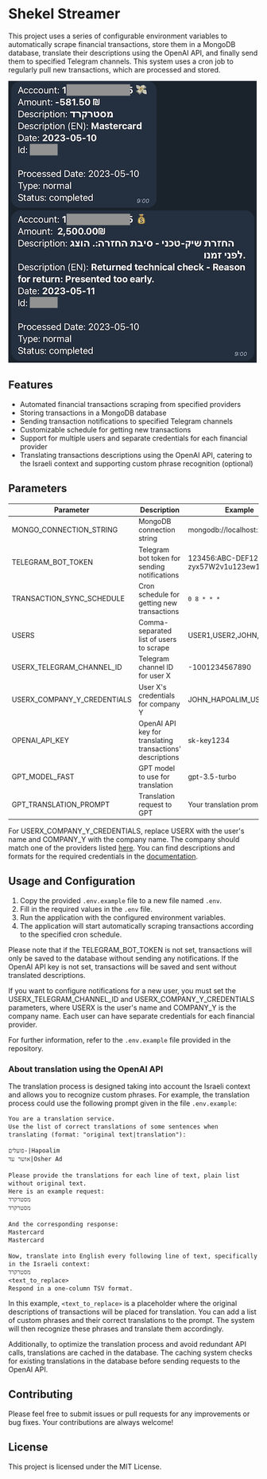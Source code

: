 # **Shekel Streamer**

This project uses a series of configurable environment variables to automatically scrape financial transactions, store them in a MongoDB database, translate their descriptions using the OpenAI API, and finally send them to specified Telegram channels. This system uses a cron job to regularly pull new transactions, which are processed and stored.

![Screenshot](screenshots/shekel-streamer-example.png?raw=true "Shekel Streamer example")

## **Features**

- Automated financial transactions scraping from specified providers
- Storing transactions in a MongoDB database
- Sending transaction notifications to specified Telegram channels
- Customizable schedule for getting new transactions
- Support for multiple users and separate credentials for each financial provider
- Translating transactions descriptions using the OpenAI API, catering to the Israeli context and supporting custom phrase recognition (optional)

## **Parameters**

| Parameter | Description | Example |
| --- | --- | --- |
| MONGO_CONNECTION_STRING | MongoDB connection string | mongodb://localhost:27017 |
| TELEGRAM_BOT_TOKEN | Telegram bot token for sending notifications | 123456:ABC-DEF1234ghIkl-zyx57W2v1u123ew11 |
| TRANSACTION_SYNC_SCHEDULE | Cron schedule for getting new transactions | `0 8 * * *` |
| USERS | Comma-separated list of users to scrape | USER1,USER2,JOHN,MARY |
| USERX_TELEGRAM_CHANNEL_ID | Telegram channel ID for user X | -1001234567890 |
| USERX_COMPANY_Y_CREDENTIALS | User X's credentials for company Y | JOHN_HAPOALIM_USER_CODE |
| OPENAI_API_KEY | OpenAI API key for translating transactions' descriptions | sk-key1234 |
| GPT_MODEL_FAST | GPT model to use for translation | gpt-3.5-turbo |
| GPT_TRANSLATION_PROMPT | Translation request to GPT | Your translation prompt |

For USERX_COMPANY_Y_CREDENTIALS, replace USERX with the user's name and COMPANY_Y with the company name. The company should match one of the providers listed [here](https://github.com/eshaham/israeli-bank-scrapers/blob/6b961fd7318cc522ac12de83498c1e6c2316ac68/src/definitions.ts#L5). You can find descriptions and formats for the required credentials in the [documentation](https://github.com/eshaham/israeli-bank-scrapers/blob/master/README.md#specific-definitions-per-scraper).

## **Usage and Configuration**

1. Copy the provided `.env.example` file to a new file named `.env`.
2. Fill in the required values in the `.env` file.
3. Run the application with the configured environment variables.
4. The application will start automatically scraping transactions according to the specified cron schedule.

Please note that if the TELEGRAM_BOT_TOKEN is not set, transactions will only be saved to the database without sending any notifications. If the OpenAI API key is not set, transactions will be saved and sent without translated descriptions.

If you want to configure notifications for a new user, you must set the USERX_TELEGRAM_CHANNEL_ID and USERX_COMPANY_Y_CREDENTIALS parameters, where USERX is the user's name and COMPANY_Y is the company name. Each user can have separate credentials for each financial provider.

For further information, refer to the `.env.example` file provided in the repository.

### About translation using the OpenAI API

The translation process is designed taking into account the Israeli context and allows you to recognize custom phrases. For example, the translation process could use the following prompt given in the file `.env.example`:

```plaintext
You are a translation service.
Use the list of correct translations of some sentences when translating (format: "original text|translation"):

פועלים-|Hapoalim
אושר עד|Osher Ad

Please provide the translations for each line of text, plain list without original text.
Here is an example request:
מסטרקרד
מסטרקרד

And the corresponding response:
Mastercard
Mastercard

Now, translate into English every following line of text, specifically in the Israeli context:
מסטרקרד
<text_to_replace>
Respond in a one-column TSV format.
```

In this example, `<text_to_replace>` is a placeholder where the original descriptions of transactions will be placed for translation. You can add a list of custom phrases and their correct translations to the prompt. The system will then recognize these phrases and translate them accordingly.

Additionally, to optimize the translation process and avoid redundant API calls, translations are cached in the database. The caching system checks for existing translations in the database before sending requests to the OpenAI API.

## **Contributing**

Please feel free to submit issues or pull requests for any improvements or bug fixes. Your contributions are always welcome!

## **License**

This project is licensed under the MIT License.
